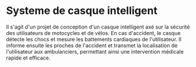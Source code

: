 # Systeme de casque intelligent 
 Il s'agit d'un projet de conception d'un casque intelligent axé sur la sécurité des utilisateurs de motocycles et de vélos. En cas d'accident, le casque détecte les chocs et mesure les battements cardiaques de l'utilisateur. Il informe ensuite les proches de l'accident et transmet la localisation de l'utilisateur aux ambulanciers, permettant ainsi une intervention médicale rapide et efficace.
